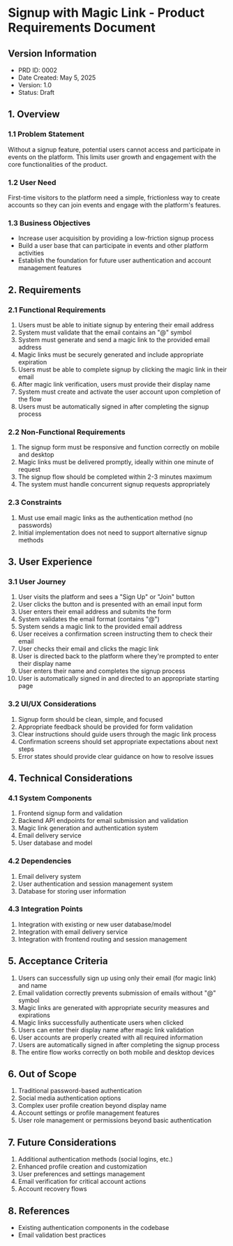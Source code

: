 # Signup with Magic Link - Product Requirements Document

## Version Information
- PRD ID: 0002
- Date Created: May 5, 2025
- Version: 1.0
- Status: Draft

## 1. Overview
### 1.1 Problem Statement
Without a signup feature, potential users cannot access and participate in events on the platform. This limits user growth and engagement with the core functionalities of the product.

### 1.2 User Need
First-time visitors to the platform need a simple, frictionless way to create accounts so they can join events and engage with the platform's features.

### 1.3 Business Objectives
- Increase user acquisition by providing a low-friction signup process
- Build a user base that can participate in events and other platform activities
- Establish the foundation for future user authentication and account management features

## 2. Requirements
### 2.1 Functional Requirements
1. Users must be able to initiate signup by entering their email address
2. System must validate that the email contains an "@" symbol
3. System must generate and send a magic link to the provided email address
4. Magic links must be securely generated and include appropriate expiration
5. Users must be able to complete signup by clicking the magic link in their email
6. After magic link verification, users must provide their display name
7. System must create and activate the user account upon completion of the flow
8. Users must be automatically signed in after completing the signup process

### 2.2 Non-Functional Requirements
1. The signup form must be responsive and function correctly on mobile and desktop
2. Magic links must be delivered promptly, ideally within one minute of request
3. The signup flow should be completed within 2-3 minutes maximum
4. The system must handle concurrent signup requests appropriately

### 2.3 Constraints
1. Must use email magic links as the authentication method (no passwords)
2. Initial implementation does not need to support alternative signup methods

## 3. User Experience
### 3.1 User Journey
1. User visits the platform and sees a "Sign Up" or "Join" button
2. User clicks the button and is presented with an email input form
3. User enters their email address and submits the form
4. System validates the email format (contains "@")
5. System sends a magic link to the provided email address
6. User receives a confirmation screen instructing them to check their email
7. User checks their email and clicks the magic link
8. User is directed back to the platform where they're prompted to enter their display name
9. User enters their name and completes the signup process
10. User is automatically signed in and directed to an appropriate starting page

### 3.2 UI/UX Considerations
1. Signup form should be clean, simple, and focused
2. Appropriate feedback should be provided for form validation
3. Clear instructions should guide users through the magic link process
4. Confirmation screens should set appropriate expectations about next steps
5. Error states should provide clear guidance on how to resolve issues

## 4. Technical Considerations
### 4.1 System Components
1. Frontend signup form and validation
2. Backend API endpoints for email submission and validation
3. Magic link generation and authentication system
4. Email delivery service
5. User database and model

### 4.2 Dependencies
1. Email delivery system
2. User authentication and session management system
3. Database for storing user information

### 4.3 Integration Points
1. Integration with existing or new user database/model
2. Integration with email delivery service
3. Integration with frontend routing and session management

## 5. Acceptance Criteria
1. Users can successfully sign up using only their email (for magic link) and name
2. Email validation correctly prevents submission of emails without "@" symbol
3. Magic links are generated with appropriate security measures and expirations
4. Magic links successfully authenticate users when clicked
5. Users can enter their display name after magic link validation
6. User accounts are properly created with all required information
7. Users are automatically signed in after completing the signup process
8. The entire flow works correctly on both mobile and desktop devices

## 6. Out of Scope
1. Traditional password-based authentication
2. Social media authentication options
3. Complex user profile creation beyond display name
4. Account settings or profile management features
5. User role management or permissions beyond basic authentication

## 7. Future Considerations
1. Additional authentication methods (social logins, etc.)
2. Enhanced profile creation and customization
3. User preferences and settings management
4. Email verification for critical account actions
5. Account recovery flows

## 8. References
- Existing authentication components in the codebase
- Email validation best practices